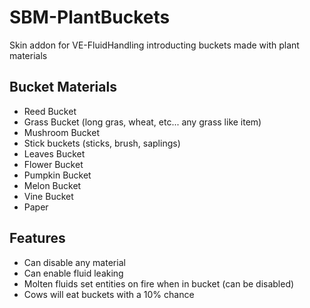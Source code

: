 # SBM-PlantBuckets
Skin addon for VE-FluidHandling introducting buckets made with plant materials

## Bucket Materials
* Reed Bucket
* Grass Bucket (long gras, wheat, etc... any grass like item)
* Mushroom Bucket
* Stick buckets (sticks, brush, saplings)
* Leaves Bucket
* Flower Bucket
* Pumpkin Bucket
* Melon Bucket
* Vine Bucket
* Paper

## Features
* Can disable any material
* Can enable fluid leaking
* Molten fluids set entities on fire when in bucket (can be disabled)
* Cows will eat buckets with a 10% chance